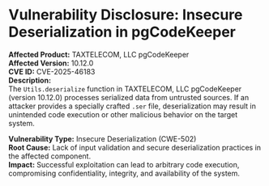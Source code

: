 # Vulnerability Disclosure: Insecure Deserialization in pgCodeKeeper

**Affected Product:** TAXTELECOM, LLC pgCodeKeeper  
**Affected Version:** 10.12.0  
**CVE ID:** CVE-2025-46183  
**Description:**  
The `Utils.deserialize` function in TAXTELECOM, LLC pgCodeKeeper (version 10.12.0) processes serialized data from untrusted sources. If an attacker provides a specially crafted `.ser` file, deserialization may result in unintended code execution or other malicious behavior on the target system.

**Vulnerability Type:** Insecure Deserialization (CWE-502)  
**Root Cause:** Lack of input validation and secure deserialization practices in the affected component.  
**Impact:** Successful exploitation can lead to arbitrary code execution, compromising confidentiality, integrity, and availability of the system.